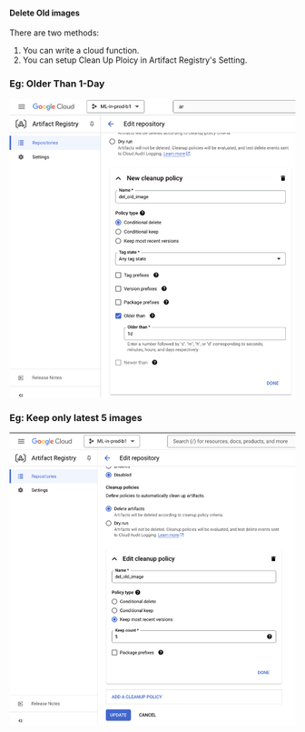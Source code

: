 #### Delete Old images

There are two methods:
1. You can write a cloud function.
2. You can setup Clean Up Ploicy in Artifact Registry's Setting.


### Eg: Older Than 1-Day 
![older_than_1d](./images/older_than_1d.png)


### Eg: Keep only latest 5 images
![Keep_latest](./images/keep_latest.png)